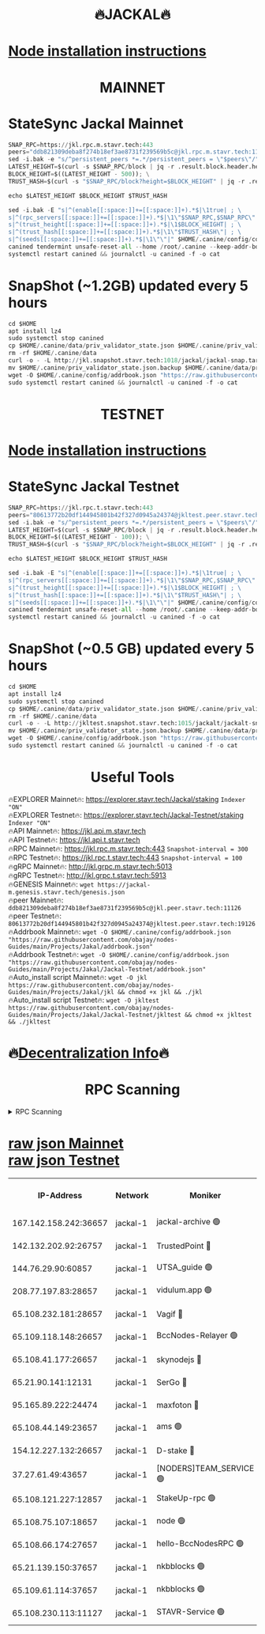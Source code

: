 <h1 align="center"> 🔥JACKAL🔥</h1>

[Node installation instructions](https://github.com/obajay/nodes-Guides/tree/main/Projects/Jakal)
=

<h1 align="center"> MAINNET</h1>

# StateSync Jackal Mainnet
```python
SNAP_RPC=https://jkl.rpc.m.stavr.tech:443
peers="ddb821309deba8f274b18ef3ae8731f239569b5c@jkl.rpc.m.stavr.tech:11126"
sed -i.bak -e "s/^persistent_peers *=.*/persistent_peers = \"$peers\"/" $HOME/.canine/config/config.toml
LATEST_HEIGHT=$(curl -s $SNAP_RPC/block | jq -r .result.block.header.height); \
BLOCK_HEIGHT=$((LATEST_HEIGHT - 500)); \
TRUST_HASH=$(curl -s "$SNAP_RPC/block?height=$BLOCK_HEIGHT" | jq -r .result.block_id.hash)

echo $LATEST_HEIGHT $BLOCK_HEIGHT $TRUST_HASH

sed -i.bak -E "s|^(enable[[:space:]]+=[[:space:]]+).*$|\1true| ; \
s|^(rpc_servers[[:space:]]+=[[:space:]]+).*$|\1\"$SNAP_RPC,$SNAP_RPC\"| ; \
s|^(trust_height[[:space:]]+=[[:space:]]+).*$|\1$BLOCK_HEIGHT| ; \
s|^(trust_hash[[:space:]]+=[[:space:]]+).*$|\1\"$TRUST_HASH\"| ; \
s|^(seeds[[:space:]]+=[[:space:]]+).*$|\1\"\"|" $HOME/.canine/config/config.toml
canined tendermint unsafe-reset-all --home /root/.canine --keep-addr-book
systemctl restart canined && journalctl -u canined -f -o cat
```
# SnapShot (~1.2GB) updated every 5 hours
```python
cd $HOME
apt install lz4
sudo systemctl stop canined
cp $HOME/.canine/data/priv_validator_state.json $HOME/.canine/priv_validator_state.json.backup
rm -rf $HOME/.canine/data
curl -o - -L http://jkl.snapshot.stavr.tech:1018/jackal/jackal-snap.tar.lz4 | lz4 -c -d - | tar -x -C $HOME/.canine --strip-components 2
mv $HOME/.canine/priv_validator_state.json.backup $HOME/.canine/data/priv_validator_state.json
wget -O $HOME/.canine/config/addrbook.json "https://raw.githubusercontent.com/obajay/nodes-Guides/main/Projects/Jakal/addrbook.json"
sudo systemctl restart canined && journalctl -u canined -f -o cat
```

<h1 align="center"> TESTNET</h1>

[Node installation instructions](https://github.com/obajay/nodes-Guides/tree/main/Projects/Jakal/Jackal-Testnet)
=

# StateSync Jackal Testnet
```python
SNAP_RPC=https://jkl.rpc.t.stavr.tech:443
peers="80613772b20df144945801b42f327d0945a24374@jkltest.peer.stavr.tech:19126"
sed -i.bak -e "s/^persistent_peers *=.*/persistent_peers = \"$peers\"/" $HOME/.canine/config/config.toml
LATEST_HEIGHT=$(curl -s $SNAP_RPC/block | jq -r .result.block.header.height); \
BLOCK_HEIGHT=$((LATEST_HEIGHT - 100)); \
TRUST_HASH=$(curl -s "$SNAP_RPC/block?height=$BLOCK_HEIGHT" | jq -r .result.block_id.hash)

echo $LATEST_HEIGHT $BLOCK_HEIGHT $TRUST_HASH

sed -i.bak -E "s|^(enable[[:space:]]+=[[:space:]]+).*$|\1true| ; \
s|^(rpc_servers[[:space:]]+=[[:space:]]+).*$|\1\"$SNAP_RPC,$SNAP_RPC\"| ; \
s|^(trust_height[[:space:]]+=[[:space:]]+).*$|\1$BLOCK_HEIGHT| ; \
s|^(trust_hash[[:space:]]+=[[:space:]]+).*$|\1\"$TRUST_HASH\"| ; \
s|^(seeds[[:space:]]+=[[:space:]]+).*$|\1\"\"|" $HOME/.canine/config/config.toml
canined tendermint unsafe-reset-all --home /root/.canine --keep-addr-book
systemctl restart canined && journalctl -u canined -f -o cat
```
# SnapShot (~0.5 GB) updated every 5 hours
```python
cd $HOME
apt install lz4
sudo systemctl stop canined
cp $HOME/.canine/data/priv_validator_state.json $HOME/.canine/priv_validator_state.json.backup
rm -rf $HOME/.canine/data
curl -o - -L http://jkltest.snapshot.stavr.tech:1015/jackalt/jackalt-snap.tar.lz4 | lz4 -c -d - | tar -x -C $HOME/.canine --strip-components 2
mv $HOME/.canine/priv_validator_state.json.backup $HOME/.canine/data/priv_validator_state.json
wget -O $HOME/.canine/config/addrbook.json "https://raw.githubusercontent.com/obajay/nodes-Guides/main/Projects/Jakal/Jackal-Testnet/addrbook.json"
sudo systemctl restart canined && journalctl -u canined -f -o cat
```

 <h1 align="center"> Useful Tools</h1>

🔥EXPLORER Mainnet🔥:      https://explorer.stavr.tech/Jackal/staking		        `Indexer "ON"` \
🔥EXPLORER Testnet🔥:      https://explorer.stavr.tech/Jackal-Testnet/staking     `Indexer "ON"` \
🔥API Mainnet🔥: 			 		 https://jkl.api.m.stavr.tech \
🔥API Testnet🔥: 			 		 https://jkl.api.t.stavr.tech \
🔥RPC Mainnet🔥:           https://jkl.rpc.m.stavr.tech:443              `Snapshot-interval = 300` \
🔥RPC Testnet🔥:           https://jkl.rpc.t.stavr.tech:443              `Snapshot-interval = 100` \
🔥gRPC Mainnet🔥:          http://jkl.grpc.m.stavr.tech:5013 \
🔥gRPC Testnet🔥:          http://jkl.grpc.t.stavr.tech:5913 \
🔥GENESIS Mainnet🔥:    `wget https://jackal-m.genesis.stavr.tech/genesis.json` \
🔥peer Mainnet🔥:					 `ddb821309deba8f274b18ef3ae8731f239569b5c@jkl.peer.stavr.tech:11126` \
🔥peer Testnet🔥:					 `80613772b20df144945801b42f327d0945a24374@jkltest.peer.stavr.tech:19126` \
🔥Addrbook Mainnet🔥:    ```wget -O $HOME/.canine/config/addrbook.json "https://raw.githubusercontent.com/obajay/nodes-Guides/main/Projects/Jakal/addrbook.json"``` \
🔥Addrbook Testnet🔥:    ```wget -O $HOME/.canine/config/addrbook.json "https://raw.githubusercontent.com/obajay/nodes-Guides/main/Projects/Jakal/Jackal-Testnet/addrbook.json"``` \
🔥Auto_install script Mainnet🔥: ```wget -O jkl https://raw.githubusercontent.com/obajay/nodes-Guides/main/Projects/Jakal/jkl && chmod +x jkl && ./jkl``` \
🔥Auto_install script Testnet🔥: ```wget -O jkltest https://raw.githubusercontent.com/obajay/nodes-Guides/main/Projects/Jakal/Jackal-Testnet/jkltest && chmod +x jkltest && ./jkltest```

🔥[Decentralization Info](https://github.com/obajay/StateSync-snapshots/tree/main/Projects/Jackal/Decentralization)🔥
=

<h1 align="center"> RPC Scanning</h1>

<details>
<summary>RPC Scanning</summary>

<h2 align="center"> We scan nodes in real time every 4 hours. And we provide the final result of RPC endpoints.
We cannot influence the operation of these nodes in any way. </h2>


```python
If Voting Power is higher than 0 --> then the Node is a validator of the network and may be subject to attack and be a potential threat to the chain.
```
```python
We marked such validators with a red symbol
```

</details>

[raw json Mainnet](https://rpc-check.jaclalm.stavr.tech/jaclalm/rpc-jaclalm-result.json) \
[raw json Testnet](https://github.com/obajay/StateSync-snapshots/tree/main/Projects/Jackal/Rpc-Check-Testnet)
=

<table><tr><th>IP-Address</th><th>Network</th><th>Moniker</th><th>Latest Block Height</th><th>Earliest Block Height</th><th>Catching Up</th><th>Tx Index</th><th>Voting Power</th><th>Scan Time</th></tr><tr><td>167.142.158.242:36657</td><td>jackal-1</td><td>jackal-archive 🟢</td><td>6655676</td><td>2770293</td><td>False</td><td>on</td><td>0</td><td>2024-02-27T11:20:07.927976607UTC</td></tr><tr><td>142.132.202.92:26757</td><td>jackal-1</td><td>TrustedPoint 🔴</td><td>6655668</td><td>6129401</td><td>False</td><td>on</td><td>291222</td><td>2024-02-27T11:19:18.134082144UTC</td></tr><tr><td>144.76.29.90:60857</td><td>jackal-1</td><td>UTSA_guide 🟢</td><td>6655673</td><td>6280001</td><td>False</td><td>on</td><td>0</td><td>2024-02-27T11:19:50.279343432UTC</td></tr><tr><td>208.77.197.83:28657</td><td>jackal-1</td><td>vidulum.app 🟢</td><td>6655676</td><td>6296001</td><td>False</td><td>on</td><td>0</td><td>2024-02-27T11:20:05.135970670UTC</td></tr><tr><td>65.108.232.181:28657</td><td>jackal-1</td><td>Vagif 🔴</td><td>6655674</td><td>6462201</td><td>False</td><td>off</td><td>60003</td><td>2024-02-27T11:19:55.031115248UTC</td></tr><tr><td>65.109.118.148:26657</td><td>jackal-1</td><td>BccNodes-Relayer 🟢</td><td>6655673</td><td>6489001</td><td>False</td><td>on</td><td>0</td><td>2024-02-27T11:19:48.002210757UTC</td></tr><tr><td>65.108.41.177:26657</td><td>jackal-1</td><td>skynodejs 🔴</td><td>6655676</td><td>6509001</td><td>False</td><td>on</td><td>83703</td><td>2024-02-27T11:20:08.257703093UTC</td></tr><tr><td>65.21.90.141:12131</td><td>jackal-1</td><td>SerGo 🔴</td><td>6655667</td><td>6555667</td><td>False</td><td>off</td><td>51100</td><td>2024-02-27T11:19:13.686644963UTC</td></tr><tr><td>95.165.89.222:24474</td><td>jackal-1</td><td>maxfoton 🔴</td><td>6655674</td><td>6555673</td><td>False</td><td>off</td><td>117661</td><td>2024-02-27T11:19:55.458809782UTC</td></tr><tr><td>65.108.44.149:23657</td><td>jackal-1</td><td>ams 🟢</td><td>6655674</td><td>6571141</td><td>False</td><td>on</td><td>0</td><td>2024-02-27T11:19:55.784595042UTC</td></tr><tr><td>154.12.227.132:26657</td><td>jackal-1</td><td>D-stake 🔴</td><td>6655545</td><td>6591001</td><td>False</td><td>off</td><td>130243</td><td>2024-02-27T11:19:02.489124384UTC</td></tr><tr><td>37.27.61.49:43657</td><td>jackal-1</td><td>[NODERS]TEAM_SERVICE 🟢</td><td>6655665</td><td>6591201</td><td>False</td><td>on</td><td>0</td><td>2024-02-27T11:18:59.742576668UTC</td></tr><tr><td>65.108.121.227:12857</td><td>jackal-1</td><td>StakeUp-rpc 🟢</td><td>6655668</td><td>6604001</td><td>False</td><td>on</td><td>0</td><td>2024-02-27T11:19:18.447558479UTC</td></tr><tr><td>65.108.75.107:18657</td><td>jackal-1</td><td>node 🟢</td><td>6655671</td><td>6616732</td><td>False</td><td>on</td><td>0</td><td>2024-02-27T11:19:37.461760221UTC</td></tr><tr><td>65.108.66.174:27657</td><td>jackal-1</td><td>hello-BccNodesRPC 🟢</td><td>6655673</td><td>6628401</td><td>False</td><td>on</td><td>0</td><td>2024-02-27T11:19:50.626578933UTC</td></tr><tr><td>65.21.139.150:37657</td><td>jackal-1</td><td>nkbblocks 🟢</td><td>6655667</td><td>6639001</td><td>False</td><td>on</td><td>0</td><td>2024-02-27T11:19:11.344738536UTC</td></tr><tr><td>65.109.61.114:37657</td><td>jackal-1</td><td>nkbblocks 🟢</td><td>6655671</td><td>6639001</td><td>False</td><td>on</td><td>0</td><td>2024-02-27T11:19:35.085401966UTC</td></tr><tr><td>65.108.230.113:11127</td><td>jackal-1</td><td>STAVR-Service 🟢</td><td>6655675</td><td>6653301</td><td>False</td><td>on</td><td>0</td><td>2024-02-27T11:19:58.132369698UTC</td></tr></table>
